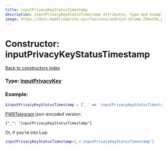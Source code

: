 ```yaml
---
title: inputPrivacyKeyStatusTimestamp
description: inputPrivacyKeyStatusTimestamp attributes, type and example
image: https://docs.madelineproto.xyz/favicons/android-chrome-256x256.png
---
```

# Constructor: inputPrivacyKeyStatusTimestamp  
[Back to constructors index](index.md)






### Type: [InputPrivacyKey](../types/InputPrivacyKey.md)


### Example:

```php
$inputPrivacyKeyStatusTimestamp = ['_' => 'inputPrivacyKeyStatusTimestamp'];
```  

[PWRTelegram](https://pwrtelegram.xyz) json-encoded version:

```
{"_": "inputPrivacyKeyStatusTimestamp"}
```


Or, if you're into Lua:

```lua
inputPrivacyKeyStatusTimestamp={_='inputPrivacyKeyStatusTimestamp'}

```


